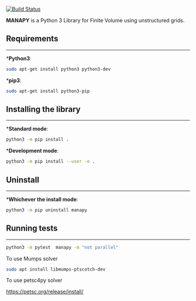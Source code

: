 [![Build Status](https://travis-ci.org/pyccel/manapy.svg?branch=master)](https://travis-ci.org/pyccel/manapy)


**MANAPY** is a Python 3 Library for Finite Volume using unstructured grids.

## Requirements
-----

***Python3**:
```bash
sudo apt-get install python3 python3-dev
```

***pip3**:
```bash
sudo apt-get install python3-pip
```

## Installing the library
-----

***Standard mode**:
```bash
python3 -m pip install .
```
   
***Development mode**:
```bash
python3 -m pip install --user -e .
```

## Uninstall
-----
***Whichever the install mode**:
```bash
python3 -m pip uninstall manapy
```


## Running tests
-----
```bash
python3 -m pytest  manapy -m "not parallel"
```


To use Mumps solver

```sh
sudo apt install libmumps-ptscotch-dev
```


To use petsc4py solver

https://petsc.org/release/install/